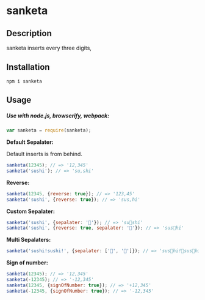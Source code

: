 # sanketa

## Description

sanketa inserts every three digits,

## Installation

```
npm i sanketa
```

## Usage

##### Use with node.js, browserify, webpack:

```js
var sanketa = require(sanketa);
```

**Default Sepalater:**

Default inserts is from behind.

```js
sanketa(12345); // => '12,345'
sanketa('sushi'); // => 'su,shi'
```

**Reverse:**

```js
sanketa(12345, {reverse: true}); // => '123,45'
sanketa('sushi', {reverse: true}); // => 'sus,hi'
```

**Custom Sepalater:**
```js
sanketa('sushi', {sepalater: '🍣'}); // => 'su🍣shi'
sanketa('sushi', {reverse: true, sepalater: '🍣'}); // => 'sus🍣hi'
```

**Multi Sepalaters:**
```js
sanketa('sushi!sushi!', {sepalater: ['🍣', '🍵']}); // => 'sus🍣hi!🍵sus🍣hi!'
```

**Sign of number:**
```js
sanketa(12345); // => '12,345'
sanketa(-12345); // => '-12,345'
sanketa(12345, {signOfNumber: true}); // => '+12,345'
sanketa(-12345, {signOfNumber: true}); // => '-12,345'
```

